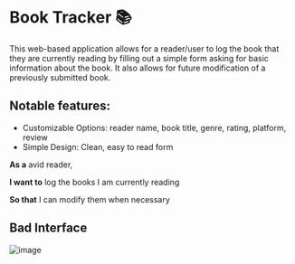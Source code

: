 # Book Tracker 📚

This web-based application allows for a reader/user to log the book that they are currently reading by filling out a simple form asking for basic information about the book. It also allows for future modification of a previously submitted book. 

## Notable features: 
- Customizable Options: reader name, book title, genre, rating, platform, review
- Simple Design: Clean, easy to read form

**As a** avid reader,

**I want to** log the books I am currently reading

**So that** I can modify them when necessary

## Bad Interface
![image](https://github.com/user-attachments/assets/99b6cd8d-6ffc-4938-a1e2-53dad25d82f6)


